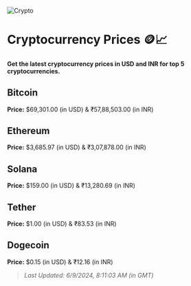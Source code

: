 
![Crypto](https://www.techguide.com.au/wp-content/uploads/2020/11/crypto3.jpeg)

# Cryptocurrency Prices 🪙📈

#### Get the latest cryptocurrency prices in USD and INR for top 5 cryptocurrencies.

## Bitcoin

**Price:** $69,301.00 (in USD) & ₹57,88,503.00 (in INR)

## Ethereum

**Price:** $3,685.97 (in USD) & ₹3,07,878.00 (in INR)

## Solana

**Price:** $159.00 (in USD) & ₹13,280.69 (in INR)

## Tether

**Price:** $1.00 (in USD) & ₹83.53 (in INR)

## Dogecoin

**Price:** $0.15 (in USD) & ₹12.16 (in INR)

> _Last Updated: 6/9/2024, 8:11:03 AM (in GMT)_
